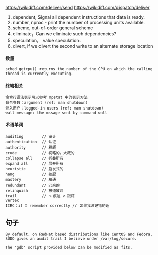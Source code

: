 https://wikidiff.com/deliver/send
https://wikidiff.com/dispatch/deliver

1. dependent, Signal all dependent instructions that data is ready.
1. number, nproc - print the number of processing units available.
1. scheme, out-of-order general scheme
1. eliminate，Can we eliminate such dependencies?
1. speculation， value speculation.
1. divert, if we divert the second write to an alternate storage location

#### 数量
```
sched_getcpu() returns the number of the CPU on which the calling thread is currently executing.
```

#### 终端相关

```
命令行语法表示可以参考 mpstat 中的表示方法
命令参数：argument (ref: man shutdown)
登入用户：logged-in users (ref: man shutdown)    
wall message: the mssage sent by command wall 
```

#### 术语单词

```
auditing        // 审计
authentication  // 认证
authority       // 权威
crude           // 初略的，大概的
collapse all    // 折叠所有
expand all      // 展开所有  
heuristic       // 启发式的
hang            // 挂起
mastery         // 精通
redundant       // 冗余的
relinquish      // 被迫放弃
trail           // n.痕迹 v.跟踪
vertex
IIRC：if I remember correctly // 如果我没记错的话
```

## 句子
```
By default, on RedHat based distributions like CentOS and Fedora.
SUDO gives an audit trail I believe under /var/log/secure.

The 'gdb' script provided below can be modified as fits.
```
